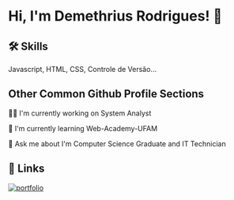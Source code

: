 


# Hi, I'm Demethrius Rodrigues! 👋



## 🛠 Skills
Javascript, HTML, CSS, Controle de Versão...


## Other Common Github Profile Sections
👩‍💻 I'm currently working on System Analyst

🧠 I'm currently learning Web-Academy-UFAM

💬 Ask me about I'm Computer Science Graduate and IT Technician




## 🔗 Links
[![portfolio](https://img.shields.io/badge/main_portfolio-000?style=for-the-badge&logo=ko-fi&logoColor=white)](https://github.com/DemethriusSR)



